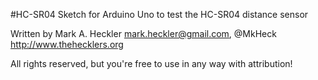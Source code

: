 #HC-SR04 Sketch for Arduino Uno to test the HC-SR04 distance sensor

Written by Mark A. Heckler
mark.heckler@gmail.com, @MkHeck
http://www.thehecklers.org

All rights reserved, but you're free to use in any way with attribution!
